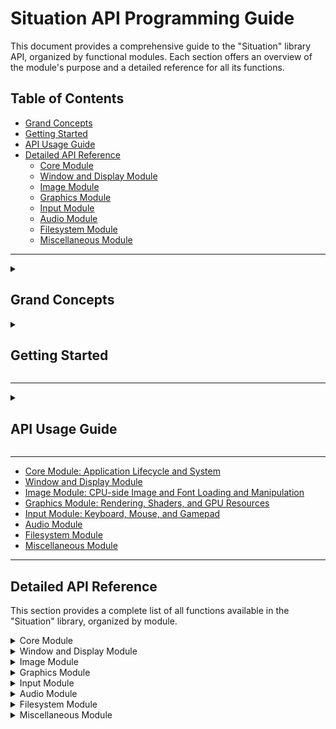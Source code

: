 # Situation API Programming Guide

This document provides a comprehensive guide to the "Situation" library API, organized by functional modules. Each section offers an overview of the module's purpose and a detailed reference for all its functions.

## Table of Contents

- [Grand Concepts](#grand-concepts)
- [Getting Started](#getting-started)
- [API Usage Guide](#api-usage-guide)
- [Detailed API Reference](#detailed-api-reference)
  - [Core Module](#core-module)
  - [Window and Display Module](#window-and-display-module)
  - [Image Module](#image-module)
  - [Graphics Module](#graphics-module)
  - [Input Module](#input-module)
  - [Audio Module](#audio-module)
  - [Filesystem Module](#filesystem-module)
  - [Miscellaneous Module](#miscellaneous-module)

---

<details>
<summary><h2>Grand Concepts</h2></summary>

The "Situation" library is built on a few core principles that inform its design and API. Understanding these concepts will help you use the library effectively and avoid common pitfalls.

### 1. Immediate Mode API Philosophy
The library favors a mostly "immediate mode" style API. This means that, for many operations, you call a function and it takes effect immediately within the current frame. For example, `SituationCmdDrawQuad()` directly records a draw command into the current frame's command buffer. This approach is designed to be simple, intuitive, and easy to debug. It contrasts with "retained mode" systems where you would create a scene graph of objects that is then rendered by the engine.

### 2. Explicit Resource Management
"Situation" puts you in full control of resource lifecycles. Any resource you create (a texture, a mesh, a sound) must be explicitly destroyed by you.
- **Creation:** `SituationCreate...()`, `SituationLoad...()`
- **Destruction:** `SituationDestroy...()`, `SituationUnload...()`

This design choice avoids the complexities and performance overhead of automatic garbage collection. The library will warn you at shutdown if you've leaked any GPU resources, helping you catch memory management bugs early.

### 3. C-Style, Data-Oriented API
The API is pure C, promoting portability and interoperability. It uses handles (structs passed by value) to represent opaque resources and pointers for functions that need to modify or destroy those resources. This approach is data-oriented, focusing on transforming data (e.g., vertex data into a mesh, image data into a texture) rather than on object-oriented hierarchies.

### 4. Single-File, Header-Only Philosophy
"Situation" is distributed as a single header file (`situation.h`), which makes it incredibly easy to integrate into your projects. To use it, you simply `#include "situation.h"` in your source files. In exactly one C or C++ file, you must first define `SITUATION_IMPLEMENTATION` before the include to create the implementation.

```c
// In one C/C++ file
#define SITUATION_IMPLEMENTATION
#include "situation.h"
```

### 5. Backend Abstraction
The library provides a unified API that works over different graphics backends (OpenGL and Vulkan). You choose the backend at compile time by defining either `SITUATION_USE_OPENGL` or `SITUATION_USE_VULKAN`. This allows you to write your application code once and have it run on a wide range of hardware and platforms, from high-end desktops to older, legacy systems.

</details>

<details>
<summary><h2>Getting Started</h2></summary>

Here is a minimal, complete example of a "Situation" application that opens a window, clears it to a blue color, and runs until the user closes it.

### Step 1: Include the Library
First, make sure `situation.h` is in your project's include path. In your main C file, define `SITUATION_IMPLEMENTATION` and include the header.

```c
#define SITUATION_IMPLEMENTATION
// Define a graphics backend before including the library
#define SITUATION_USE_OPENGL // or SITUATION_USE_VULKAN
#include "situation.h"

#include <stdio.h> // For printf
```

### Step 2: Initialize the Library
In your `main` function, you need to initialize the library. Create a `SituationInitInfo` struct to configure your application's startup properties, such as the window title and initial dimensions. Then, call `SituationInit()`.

```c
int main(int argc, char** argv) {
    SituationInitInfo init_info = {
        .app_name = "My First Situation App",
        .app_version = "1.0",
        .initial_width = 1280,
        .initial_height = 720,
        .window_flags = SITUATION_FLAG_WINDOW_RESIZABLE | SITUATION_FLAG_VSYNC_HINT,
        .target_fps = 60,
        .headless = false
    };

    if (SituationInit(argc, argv, &init_info) != SIT_SUCCESS) {
        printf("Failed to initialize Situation: %s\n", SituationGetLastErrorMsg());
        return -1;
    }
```

### Step 3: The Main Loop
The heart of your application is the main loop. This loop continues as long as the user has not tried to close the window (`!SituationWindowShouldClose()`). Inside the loop, you follow a strict three-phase structure: Input, Update, and Render.

```c
    while (!SituationWindowShouldClose()) {
        // --- 1. Input ---
        SituationPollInputEvents();

        // --- 2. Update ---
        SituationUpdateTimers();
        // Your application logic, physics, etc. would go here.
        // For this example, we'll just check for the ESC key to close.
        if (SituationIsKeyPressed(SIT_KEY_ESCAPE)) {
            break; // Exit the loop
        }

        // --- 3. Render ---
        if (SituationAcquireFrameCommandBuffer()) {
            SituationRenderPassInfo pass_info = {
                .color_load_action = SIT_LOAD_ACTION_CLEAR,
                .clear_color = { .r = 0, .g = 12, .b = 24, .a = 255 }, // A dark blue
                .color_store_action = SIT_STORE_ACTION_STORE,
            };

            // Begin the render pass for the main window
            SituationCmdBeginRenderPass(SituationGetMainCommandBuffer(), &pass_info);

            // You would record all your drawing commands here
            // e.g., SituationCmdDrawMesh(...)

            // End the render pass
            SituationCmdEndRenderPass(SituationGetMainCommandBuffer());

            // Submit the frame to be presented
            SituationEndFrame();
        }
    }
```

### Step 4: Shutdown
After the main loop finishes, it is critical to call `SituationShutdown()` to clean up all resources, close the window, and terminate all subsystems gracefully.

```c
    SituationShutdown();
    return 0;
}
```

### Full Example Code

```c
#define SITUATION_IMPLEMENTATION
#define SITUATION_USE_OPENGL // Or SITUATION_USE_VULKAN
#include "situation.h"

#include <stdio.h>

int main(int argc, char** argv) {
    // 1. Configure and Initialize
    SituationInitInfo init_info = {
        .app_name = "My First Situation App",
        .app_version = "1.0",
        .initial_width = 1280,
        .initial_height = 720,
        .window_flags = SITUATION_FLAG_WINDOW_RESIZABLE | SITUATION_FLAG_VSYNC_HINT,
        .target_fps = 60,
        .headless = false
    };

    if (SituationInit(argc, argv, &init_info) != SIT_SUCCESS) {
        printf("Failed to initialize Situation: %s\n", SituationGetLastErrorMsg());
        return -1;
    }

    // 2. Main Loop
    while (!SituationWindowShouldClose()) {
        // --- Input Phase ---
        SituationPollInputEvents();

        // --- Update Phase ---
        SituationUpdateTimers();
        if (SituationIsKeyPressed(SIT_KEY_ESCAPE)) {
            break;
        }

        // --- Render Phase ---
        if (SituationAcquireFrameCommandBuffer()) {
            SituationRenderPassInfo pass_info = {
                .color_load_action = SIT_LOAD_ACTION_CLEAR,
                .clear_color = { .r = 0, .g = 12, .b = 24, .a = 255 },
                .color_store_action = SIT_STORE_ACTION_STORE,
            };

            SituationCmdBeginRenderPass(SituationGetMainCommandBuffer(), &pass_info);
            // Drawing commands go here
            SituationCmdEndRenderPass(SituationGetMainCommandBuffer());

            SituationEndFrame();
        }
    }

    // 3. Shutdown
    SituationShutdown();
    return 0;
}
```

</details>

---

<details>
<summary><h2>API Usage Guide</h2></summary>

**1. Lifecycle**
The library follows a strict lifecycle:
- Call `SituationInit()` once at the start of your application.
- Enter a main loop that runs until `SituationWindowShouldClose()` returns true.
- Call `SituationShutdown()` once before your application exits.
All API functions (except where noted) must be called between `SituationInit()` and `SituationShutdown()`.

**2. Main Loop Structure**
A correct "Situation" main loop has three distinct phases per frame:
1.  **Input:** Call `SituationPollInputEvents()` to gather all OS events.
2.  **Update:** Call `SituationUpdateTimers()` to calculate delta time, then run your application logic.
3.  **Render:** Call `SituationAcquireFrameCommandBuffer()`, record all your drawing commands using `SituationCmd*` functions, and finish with `SituationEndFrame()`.

**3. Resource Management (CRITICAL)**
The library uses explicit, manual resource management. This is a core design principle.
- Any resource created with a `SituationCreate*` or `SituationLoad*` function (e.g., `SituationCreateMesh`, `SituationLoadTexture`) **MUST** be explicitly freed with its corresponding `SituationDestroy*` or `SituationUnload*` function.
- Any function that returns a `char*` (e.g., `SituationGetLastErrorMsg`, `SituationGetBasePath`) returns a new block of memory. The **caller is responsible for freeing this memory** using `free()`.
- Failure to follow these rules will result in GPU and CPU memory leaks. The library will print warnings for leaked GPU resources at shutdown.

**4. Handles vs. Pointers**
The API uses two patterns for interacting with objects:
- **Handles (by value):** Opaque structs like `SituationMesh` or `SituationShader` are typically passed by value to drawing or binding functions (e.g., `SituationCmdDrawMesh(my_mesh)`).
- **Pointers (for modification):** When a function needs to modify or destroy a resource, you must pass a pointer to its handle (e.g., `SituationDestroyMesh(&my_mesh)`). This allows the function to invalidate the handle by setting its internal ID to 0.

**5. Thread Safety**
The library is **strictly single-threaded**. All `SITAPI` functions must be called from the same thread that called `SituationInit()`. Asynchronous operations (like asset loading) must be handled by the user, ensuring that no `SITAPI` calls are made from worker threads.

</details>

---
*   [Core Module: Application Lifecycle and System](#core-module)
*   [Window and Display Module](#window-and-display-module)
*   [Image Module: CPU-side Image and Font Loading and Manipulation](#image-module)
*   [Graphics Module: Rendering, Shaders, and GPU Resources](#graphics-module)
*   [Input Module: Keyboard, Mouse, and Gamepad](#input-module)
*   [Audio Module](#audio-module)
*   [Filesystem Module](#filesystem-module)
*   [Miscellaneous Module](#miscellaneous-module)

---

## Detailed API Reference

This section provides a complete list of all functions available in the "Situation" library, organized by module.

<details>
<summary>Core Module</summary>

**Overview:** The Core module is the heart of the "Situation" library, providing the essential functions for application lifecycle management. It handles initialization (`SituationInit`) and shutdown (`SituationShutdown`), processes the main event loop, and manages frame timing and rate control. This module also serves as a gateway to crucial system information, offering functions to query hardware details like CPU and GPU specifications, manage command-line arguments, and set up critical application-wide callbacks for events like window resizing or exit requests. Mastering the Core module is the first step to building any application with the library.

### Core Structs

#### `SituationInitInfo`
This struct is passed to `SituationInit()` to configure the application at startup.

```c
typedef struct SituationInitInfo {
    const char* app_name;
    const char* app_version;
    int initial_width;
    int initial_height;
    uint32_t window_flags;
    int target_fps;
    int oscillator_count;
    const double* oscillator_periods;
    bool headless;
} SituationInitInfo;
```
-   `app_name`: The name of your application, used for window titles and save paths.
-   `app_version`: The version of your application.
-   `initial_width`, `initial_height`: The desired dimensions for the main window when it is first created.
-   `window_flags`: A bitmask of `SituationWindowStateFlags` to set the initial state of the window (e.g., `SITUATION_FLAG_WINDOW_RESIZABLE`).
-   `target_fps`: The desired target frame rate. The library will sleep to avoid exceeding this. Use `0` for uncapped FPS.
-   `oscillator_count`: The number of temporal oscillators to create for rhythmic timing.
-   `oscillator_periods`: An array of `double`s specifying the initial period (in seconds) for each oscillator.
-   `headless`: If `true`, the library will initialize without creating a window or graphics context. Useful for server-side applications or command-line tools.

#### `SituationDeviceInfo`
This struct, returned by `SituationGetDeviceInfo()`, provides a snapshot of the host system's hardware.

```c
typedef struct SituationDeviceInfo {
    char cpu_brand[49];
    int cpu_core_count;
    int cpu_thread_count;
    uint64_t system_ram_bytes;
    char gpu_brand[128];
    uint64_t gpu_vram_bytes;
    int display_count;
    char os_name[32];
    char os_version[32];
    uint64_t total_storage_bytes;
    uint64_t free_storage_bytes;
} SituationDeviceInfo;
```
-   `cpu_brand`: The full brand string of the CPU (e.g., "Intel(R) Core(TM) i7-9750H CPU @ 2.60GHz").
-   `cpu_core_count`: The number of physical CPU cores.
-   `cpu_thread_count`: The number of logical CPU threads.
-   `system_ram_bytes`: The total amount of physical system RAM in bytes.
-   `gpu_brand`: The brand string of the primary GPU.
-   `gpu_vram_bytes`: The total amount of dedicated video memory (VRAM) in bytes.
-   `display_count`: The number of connected displays (monitors).
-   `os_name`: The name of the operating system (e.g., "Windows").
-   `os_version`: The version of the operating system (e.g., "10.0.19042").
-   `total_storage_bytes`, `free_storage_bytes`: The total and free space on the logical drive where the executable is located.

### Functions

#### Application Lifecycle & State

*   `SituationError SituationInit(int argc, char** argv, const SituationInitInfo* init_info)`
    *   Initializes the library, creates the main window, and sets up the graphics context. This must be the first function called.
*   `void SituationPollInputEvents(void)`
    *   Polls for all pending input and window events from the operating system. Call this once at the beginning of every frame.
*   `void SituationUpdateTimers(void)`
    *   Updates all internal timers, including the main frame timer (`deltaTime`) and the Temporal Oscillator System. Call this once per frame, after polling events.
*   `void SituationShutdown(void)`
    *   Shuts down all library subsystems, releases all resources, and closes the application window. This should be the last function called.
*   `bool SituationIsInitialized(void)`
    *   Checks if the library has been successfully initialized.
*   `bool SituationWindowShouldClose(void)`
    *   Returns `true` if the user has attempted to close the window (e.g., by clicking the 'X' button or pressing Alt+F4).
*   `void SituationPauseApp(void)`
    *   Pauses the library's internal, time-dependent subsystems, primarily the audio device.
*   `void SituationResumeApp(void)`
    *   Resumes the library's subsystems from a paused state.
*   `bool SituationIsAppPaused(void)`
    *   Checks if the application is currently in an internally-paused state.

#### Frame Timing & FPS Management

*   `void SituationSetTargetFPS(int fps)`
    *   Sets a target frame rate for the application. The main loop will sleep to avoid exceeding this rate. Pass `0` to uncap the frame rate.
*   `float SituationGetFrameTime(void)`
    *   Gets the time in seconds that the previous frame took to complete (also known as `deltaTime`). Essential for frame-rate-independent logic.
*   `int SituationGetFPS(void)`
    *   Gets the current frames-per-second, calculated periodically by the library.

#### Callbacks and Event Handling

*   `char* SituationGetLastErrorMsg(void)`
    *   Retrieves a copy of the last error message generated by the library. The caller is responsible for freeing this memory with `SituationFreeString()`.
*   `void SituationSetExitCallback(void (*callback)(void* user_data), void* user_data)`
    *   Registers a callback function to be executed just before the library shuts down.
*   `void SituationSetResizeCallback(void (*callback)(int width, int height, void* user_data), void* user_data)`
    *   Registers a callback function to be executed whenever the window's framebuffer is resized.
*   `void SituationSetFocusCallback(SituationFocusCallback callback, void* user_data)`
    *   Registers a callback function to be executed when the window gains or loses input focus.
*   `void SituationSetFileDropCallback(SituationFileDropCallback callback, void* user_data)`
    *   Registers a callback function to be executed when files are dragged and dropped onto the window.

#### Command-Line Argument Queries

*   `bool SituationIsArgumentPresent(const char* arg_name)`
    *   Checks if a specific command-line argument flag (e.g., `"-server"`) was provided when the application was launched.
*   `const char* SituationGetArgumentValue(const char* arg_name)`
    *   Gets the value of a command-line argument (e.g., gets `"jungle"` from `"-level:jungle"` or `"-level jungle"`).

#### System & Hardware Information

*   `SituationDeviceInfo SituationGetDeviceInfo(void)`
    *   Gathers and returns a comprehensive snapshot of the host system's hardware, including CPU, GPU, RAM, and storage.
*   `char* SituationGetUserDirectory(void)`
    *   Gets the full path to the current user's home or profile directory (e.g., `C:\Users\YourUser`). The caller must free the returned string.
*   `char SituationGetCurrentDriveLetter(void)`
    *   (Windows only) Gets the drive letter of the logical volume where the running executable is located.
*   `bool SituationGetDriveInfo(char drive_letter, uint64_t* out_total_capacity_bytes, uint64_t* out_free_space_bytes, char* out_volume_name, int volume_name_len)`
    *   (Windows only) Retrieves information about a specific logical drive, including its capacity, free space, and volume name.
*   `void SituationOpenFile(const char* filePath)`
    *   Asks the operating system to open a file, folder, or URL with its default application.
</details>
<details>
<summary>Window and Display Module</summary>

**Overview:** This module provides an exhaustive suite of tools for managing the application's window and querying the properties of physical display devices. It handles everything from basic window creation and state changes (fullscreen, minimized, borderless) to more advanced features like DPI scaling, opacity, and clipboard access. Furthermore, it allows you to enumerate all connected monitors, query their resolutions, refresh rates, and physical dimensions, and even change their display modes. This powerful combination of window and display control enables sophisticated, multi-monitor applications and fine-tuned user experiences.

### Window and Display Structs and Flags

#### `SituationDisplayInfo`
Returned by `SituationGetDisplays()`, this struct contains detailed information about a connected monitor.

```c
typedef struct SituationDisplayInfo {
    int id;
    char name[128];
    int current_mode;
    int mode_count;
    SituationDisplayMode* modes;
    vec2 position;
    vec2 physical_size;
} SituationDisplayInfo;
```
-   `id`: The internal ID of the monitor.
-   `name`: The human-readable name of the monitor.
-   `current_mode`: The index of the display's current mode in the `modes` array.
-   `mode_count`: The number of available display modes.
-   `modes`: A pointer to an array of `SituationDisplayMode` structs, detailing all supported resolutions and refresh rates.
-   `position`: The physical position of the monitor's top-left corner on the virtual desktop.
-   `physical_size`: The physical size of the display in millimeters.

#### `SituationDisplayMode`
Represents a single supported display mode (resolution, refresh rate, etc.) for a monitor.

```c
typedef struct SituationDisplayMode {
    int width;
    int height;
    int refresh_rate;
    int red_bits;
    int green_bits;
    int blue_bits;
} SituationDisplayMode;
```
-   `width`, `height`: The resolution of the display mode in pixels.
-   `refresh_rate`: The refresh rate in Hertz (Hz).
-   `red_bits`, `green_bits`, `blue_bits`: The color depth (bit depth) for each color channel.

#### `SituationWindowStateFlags`
These flags are used with `SituationSetWindowState()` and `SituationClearWindowState()` to control the window's appearance and behavior.

| Flag                                | Description                                                                                                   |
| ----------------------------------- | ------------------------------------------------------------------------------------------------------------- |
| `SITUATION_FLAG_VSYNC_HINT`         | Suggests that the graphics backend should wait for vertical sync, reducing screen tearing.                      |
| `SITUATION_FLAG_FULLSCREEN_MODE`    | Enables exclusive fullscreen mode.                                                                            |
| `SITUATION_FLAG_WINDOW_RESIZABLE`   | Allows the user to resize the window.                                                                         |
| `SITUATION_FLAG_WINDOW_UNDECORATED` | Removes the window's border, title bar, and other decorations.                                                |
| `SITUATION_FLAG_WINDOW_HIDDEN`      | Hides the window from view.                                                                                   |
| `SITUATION_FLAG_WINDOW_MINIMIZED`   | Minimizes the window to the taskbar.                                                                          |
| `SITUATION_FLAG_WINDOW_MAXIMIZED`   | Maximizes the window to fill the work area.                                                                   |
| `SITUATION_FLAG_WINDOW_UNFOCUSED`   | Prevents the window from gaining focus when created.                                                          |
| `SITUATION_FLAG_WINDOW_TOPMOST`     | Keeps the window on top of all other windows.                                                                 |
| `SITUATION_FLAG_WINDOW_ALWAYS_RUN`  | Allows the application to continue running even when the window is minimized or out of focus.                 |
| `SITUATION_FLAG_WINDOW_TRANSPARENT` | Enables a transparent framebuffer, allowing for non-rectangular window shapes (requires OS compositor support). |
| `SITUATION_FLAG_HIGHDPI_HINT`       | Requests a high-DPI framebuffer on platforms that support it (e.g., macOS Retina displays).                 |
| `SITUATION_FLAG_MSAA_4X_HINT`       | Suggests that the graphics backend should use 4x multisample anti-aliasing.                                     |

### API Reference

#### Window State Management

*   `void SituationSetWindowState(uint32_t flags)`
    *   Sets one or more window state flags (e.g., `SITUATION_FLAG_WINDOW_TOPMOST`) for the current focus profile and applies the change.
*   `void SituationClearWindowState(uint32_t flags)`
    *   Clears one or more window state flags from the current focus profile and applies the change.
*   `void SituationToggleFullscreen(void)`
    *   Toggles the window between exclusive fullscreen and windowed mode.
*   `void SituationToggleBorderlessWindowed(void)`
    *   Toggles the window between a standard decorated style and a borderless, fullscreen-windowed style.
*   `void SituationMaximizeWindow(void)`
    *   Maximizes the application window to fill the available work area.
*   `void SituationMinimizeWindow(void)`
    *   Minimizes (iconifies) the application window.
*   `void SituationRestoreWindow(void)`
    *   Restores a minimized or maximized window to its normal, windowed state.
*   `void SituationSetWindowFocused(void)`
    *   Attempts to bring the application window to the foreground and give it input focus.

#### Window Property Management

*   `void SituationSetWindowTitle(const char *title)`
    *   Sets the text that appears in the window's title bar.
*   `void SituationSetWindowIcon(SituationImage image)`
    *   Sets a single image as the application's icon.
*   `void SituationSetWindowIcons(SituationImage *images, int count)`
    *   Sets multiple images of different sizes as the application's icon.
*   `void SituationSetWindowPosition(int x, int y)`
    *   Sets the position of the top-left corner of the window on the desktop.
*   `void SituationSetWindowSize(int width, int height)`
    *   Sets the dimensions of the window's client area (the drawable region).
*   `void SituationSetWindowMinSize(int width, int height)`
    *   Sets the minimum allowed size for the window's client area.
*   `void SituationSetWindowMaxSize(int width, int height)`
    *   Sets the maximum allowed size for the window's client area.
*   `void SituationSetWindowOpacity(float opacity)`
    *   Sets the opacity of the entire window, from `0.0` (transparent) to `1.0` (opaque).

#### Window State Queries

*   `bool SituationIsWindowState(uint32_t flag)`
    *   Checks if a specific window state (e.g., `SITUATION_FLAG_WINDOW_MAXIMIZED`) is currently active.
*   `bool SituationIsWindowFullscreen(void)`
    *   Checks if the window is currently in exclusive fullscreen mode.
*   `bool SituationIsWindowHidden(void)`
    *   Checks if the window is currently hidden (not visible).
*   `bool SituationIsWindowMinimized(void)`
    *   Checks if the window is currently minimized (iconified).
*   `bool SituationIsWindowMaximized(void)`
    *   Checks if the window is currently maximized.
*   `bool SituationHasWindowFocus(void)`
    *   Checks if the window currently has input focus.
*   `bool SituationIsWindowResized(void)`
    *   Checks if the window was resized during the last frame's event polling (a single-frame event flag).

#### Window & Screen Dimension Queries

*   `int SituationGetScreenWidth(void)`
    *   Gets the current width of the window in screen coordinates (logical size).
*   `int SituationGetScreenHeight(void)`
    *   Gets the current height of the window in screen coordinates (logical size).
*   `int SituationGetRenderWidth(void)`
    *   Gets the current width of the rendering framebuffer in pixels (HiDPI-aware).
*   `int SituationGetRenderHeight(void)`
    *   Gets the current height of the rendering framebuffer in pixels (HiDPI-aware).
*   `void SituationGetWindowSize(int* width, int* height)`
    *   Gets both the width and height of the window in screen coordinates in a single call.
*   `Vector2 SituationGetWindowPosition(void)`
    *   Gets the window's top-left position on the virtual desktop.
*   `Vector2 SituationGetWindowScaleDPI(void)`
    *   Gets the DPI scaling factor for the window (e.g., `(2.0, 2.0)` on a 200% scaled display).

#### Physical Display (Monitor) Management

*   `int SituationGetMonitorCount(void)`
    *   Gets the number of connected monitors.
*   `int SituationGetCurrentMonitor(void)`
    *   Gets the index of the monitor the window is currently on.
*   `SituationDisplayInfo* SituationGetDisplays(int* count)`
    *   Retrieves detailed information for all connected displays. The caller is responsible for freeing the returned array.
*   `void SituationRefreshDisplays(void)`
    *   Forces a refresh of the cached display information.
*   `SituationError SituationSetDisplayMode(int monitor_id, const SituationDisplayMode* mode, bool fullscreen)`
    *   Sets the display mode for a specific monitor.
*   `void SituationSetWindowMonitor(int monitor_id)`
    *   Sets the window to be fullscreen on a specific monitor.
*   `const char* SituationGetMonitorName(int monitor_id)`
    *   Gets the human-readable name of a monitor (e.g., "Generic PnP Monitor").
*   `int SituationGetMonitorWidth(int monitor_id)`
    *   Gets the width of the monitor's current video mode in pixels.
*   `int SituationGetMonitorHeight(int monitor_id)`
    *   Gets the height of the monitor's current video mode in pixels.
*   `int SituationGetMonitorPhysicalWidth(int monitor_id)`
    *   Gets the physical width of the monitor in millimeters.
*   `int SituationGetMonitorPhysicalHeight(int monitor_id)`
    *   Gets the physical height of the monitor in millimeters.
*   `int SituationGetMonitorRefreshRate(int monitor_id)`
    *   Gets the current refresh rate of a monitor in Hz.
*   `Vector2 SituationGetMonitorPosition(int monitor_id)`
    *   Gets the position of the specified monitor on the desktop.

#### Cursor, Clipboard and File Drops

*   `void SituationSetCursor(SituationCursor cursor)`
    *   Sets the appearance of the mouse cursor to a standard system shape (e.g., arrow, hand, I-beam).
*   `void SituationShowCursor(void)`
    *   Makes the mouse cursor visible and behave normally.
*   `void SituationHideCursor(void)`
    *   Makes the mouse cursor invisible while it is over the window.
*   `void SituationDisableCursor(void)`
    *   Hides and locks the cursor to the window, providing unbounded movement for 3D camera controls.
*   `const char* SituationGetClipboardText(void)`
    *   Retrieves text from the system clipboard. The memory is managed by the library.
*   `void SituationSetClipboardText(const char* text)`
    *   Sets the system clipboard to the specified text.
*   `bool SituationIsFileDropped(void)`
    *   Checks if a file was dropped into the window this frame.
*   `char** SituationLoadDroppedFiles(int* count)`
    *   Get the paths of dropped files. The caller is responsible for freeing this memory with `SituationUnloadDroppedFiles()`.
*   `void SituationUnloadDroppedFiles(char** paths, int count)`
    *   Frees the memory for the file path list returned by `SituationLoadDroppedFiles`.

#### Advanced Window Profile Management

*   `SituationError SituationSetWindowStateProfiles(uint32_t active_flags, uint32_t inactive_flags)`
    *   Sets profiles for window behavior when it is focused (active) versus unfocused (inactive).
*   `SituationError SituationApplyCurrentProfileWindowState(void)`
    *   Manually applies the appropriate window state profile based on the current focus.
*   `SituationError SituationToggleWindowStateFlags(SituationWindowStateFlags flags_to_toggle)`
    *   Toggles one or more flags in the current profile and applies the result.
*   `uint32_t SituationGetCurrentActualWindowStateFlags(void)`
    *   Gets a bitmask representing the window's actual, current state from the OS.
</details>
<details>
<summary>Image Module</summary>

**Overview:** The Image module is a comprehensive, CPU-side toolkit for all forms of image and font manipulation. It allows you to load images from various formats, generate new images programmatically (e.g., with solid colors or gradients), and perform a wide range of transformations like resizing, cropping, flipping, and color adjustment (HSV). Crucially, this module also provides a powerful text rendering engine, enabling you to load TTF/OTF fonts and draw styled text directly onto your images. The `SituationImage` and `SituationFont` objects produced by this module are the primary source for creating GPU-side textures and font atlases used by the Graphics module.

### Image Structs

#### `SituationImage`
A handle representing a CPU-side image. All pixel data is stored in uncompressed 32-bit RGBA format.

```c
typedef struct SituationImage {
    void *data;
    int width;
    int height;
} SituationImage;
```
-   `data`: A pointer to the raw pixel data.
-   `width`, `height`: The dimensions of the image in pixels.

#### `SituationFont`
A handle representing a CPU-side font, loaded from a TTF or OTF file. This is used for rendering text onto `SituationImage` objects.

```c
typedef struct SituationFont {
    void *fontData;
    void *stbFontInfo;
} SituationFont;
```
-   `fontData`: A pointer to the raw data of the font file.
-   `stbFontInfo`: A pointer to the internal `stbtt_fontinfo` struct used by the font rendering backend.

### API Reference

#### Image Loading and Unloading
*   `SituationImage SituationLoadImage(const char *fileName)`
    *   Loads an image from a file into CPU memory (RAM).
*   `SituationImage SituationLoadImageFromMemory(const char *fileType, const unsigned char *fileData, int dataSize)`
    *   Loads an image from a memory buffer.
*   `void SituationUnloadImage(SituationImage image)`
    *   Unloads an image's pixel data from memory.
*   `bool SituationIsImageValid(SituationImage image)`
    *   Checks if an image has been loaded successfully and has valid data.

#### Image Exporting
*   `bool SituationExportImage(SituationImage image, const char *fileName)`
    *   Exports image data to a file (PNG or BMP supported).

#### Image Generation & Copying
*   `SituationImage SituationImageCopy(SituationImage image)`
    *   Creates a new image by making a deep copy of another.
*   `void SituationImageDraw(SituationImage *dst, SituationImage src, Rectangle srcRect, Vector2 dstPos)`
    *   Draws a portion of a source image onto a destination image (opaque blit).
*   `void SituationImageDrawAlpha(SituationImage *dst, SituationImage src, Rectangle srcRect, Vector2 dstPos, ColorRGBA tint)`
    *   Draws a portion of a source image onto a destination with alpha blending and tinting.
*   `SituationImage SituationGenImageColor(int width, int height, ColorRGBA color)`
    *   Generates a new image filled with a single, solid color.
*   `SituationImage SituationGenImageGradient(int width, int height, ColorRGBA tl, ColorRGBA tr, ColorRGBA bl, ColorRGBA br)`
    *   Generates a new image with a 4-corner color gradient.

#### Image Manipulation
*   `void SituationImageCrop(SituationImage *image, Rectangle crop)`
    *   Crops an image in-place to a specific rectangle.
*   `void SituationImageResize(SituationImage *image, int newWidth, int newHeight)`
    *   Resizes an image in-place using sRGB-correct scaling.
*   `void SituationImageFlip(SituationImage *image, SituationImageFlipMode mode)`
    *   Flips an image in-place either vertically, horizontally, or both.
*   `void SituationImageAdjustHSV(SituationImage *image, float hue_shift, float sat_factor, float val_factor, float mix)`
    *   Adjusts the Hue, Saturation, and Value (Brightness) of an image.

#### Font Management
*   `SituationFont SituationLoadFont(const char *fileName)`
    *   Loads a font from a TTF/OTF file for CPU-side rendering.
*   `void SituationUnloadFont(SituationFont font)`
    *   Unloads a CPU-side font and frees its memory.
*   `Rectangle SituationMeasureText(SituationFont font, const char *text, float fontSize)`
    *   Calculates the bounding box of a text string without rendering it.
*   `void SituationImageDrawCodepoint(SituationImage *dst, SituationFont font, int codepoint, Vector2 position, float fontSize, float rotationDegrees, float skewFactor, ColorRGBA fillColor, ColorRGBA outlineColor, float outlineThickness)`
    *   Draws a single character with advanced styling (rotation, skew, outline).
*   `void SituationImageDrawText(SituationImage *dst, SituationFont font, const char *text, Vector2 position, float fontSize, float spacing, ColorRGBA tint )`
    *   Draws a simple, tinted text string onto an image.
*   `void SituationImageDrawTextEx(SituationImage *dst, SituationFont font, const char *text, Vector2 position, float fontSize, float spacing, float rotationDegrees, float skewFactor, ColorRGBA fillColor, ColorRGBA outlineColor, float outlineThickness)`
    *   Draws a text string with advanced styling and transformations.
</details>
<details>
<summary>Graphics Module</summary>

**Overview:** The Graphics module forms the core of the rendering pipeline, offering a powerful, backend-agnostic API for interacting with the GPU. It abstracts the complexities of OpenGL and Vulkan into a single, cohesive set of commands. This module is responsible for all GPU resource management, including the creation and destruction of meshes, shaders, textures, and data buffers. Its command-buffer-centric design (`SituationCmd...`) allows you to precisely record and sequence drawing operations, manage rendering passes, and dispatch compute shaders. It also features a "Virtual Display" system, a powerful tool for creating and compositing off-screen render targets, enabling sophisticated post-processing effects and UI layering.

### Graphics Structs and Enums

#### `SituationRenderPassInfo`
Configures a rendering pass. Used with `SituationCmdBeginRenderPass()`.

```c
typedef struct SituationRenderPassInfo {
    SituationLoadAction color_load_action;
    SituationStoreAction color_store_action;
    ColorRGBA clear_color;
    SituationLoadAction depth_load_action;
    SituationStoreAction depth_store_action;
    float clear_depth;
    int virtual_display_id;
} SituationRenderPassInfo;
```
-   `color_load_action`, `depth_load_action`: What to do with the color/depth buffer at the start of the pass (`SIT_LOAD_ACTION_LOAD`, `_CLEAR`, or `_DONT_CARE`).
-   `color_store_action`, `depth_store_action`: What to do with the buffer at the end of the pass (`SIT_STORE_ACTION_STORE` or `_DONT_CARE`).
-   `clear_color`, `clear_depth`: The values to use if the load action is `_CLEAR`.
-   `virtual_display_id`: The ID of a virtual display to render to. Use `-1` to target the main window.

#### `SituationMesh`, `SituationShader`, `SituationTexture`, `SituationBuffer`, `SituationModel`
These are opaque handles to GPU resources. Their internal structure is not exposed to the user.

#### `SituationBufferUsageFlags`
Specifies how a `SituationBuffer` will be used. This helps the driver place the buffer in the most optimal memory.

| Flag                          | Description                                                                 |
| ----------------------------- | --------------------------------------------------------------------------- |
| `SIT_BUFFER_USAGE_VERTEX`     | The buffer will be used as a vertex buffer.                                 |
| `SIT_BUFFER_USAGE_INDEX`      | The buffer will be used as an index buffer.                                 |
| `SIT_BUFFER_USAGE_UNIFORM`    | The buffer will be used as a Uniform Buffer Object (UBO).                   |
| `SIT_BUFFER_USAGE_STORAGE`    | The buffer will be used as a Shader Storage Buffer Object (SSBO).           |
| `SIT_BUFFER_USAGE_INDIRECT`   | The buffer will be used for indirect drawing commands.                      |
| `SIT_BUFFER_USAGE_TRANSFER_SRC`| The buffer can be used as a source for a copy operation.                  |
| `SIT_BUFFER_USAGE_TRANSFER_DST`| The buffer can be used as a destination for a copy operation.             |

#### `SituationComputeLayoutType`
Defines the descriptor set layout for a compute pipeline.

| Type                      | Description                                                                                               |
| ------------------------- | --------------------------------------------------------------------------------------------------------- |
| `SIT_COMPUTE_LAYOUT_EMPTY`| The compute shader does not use any resources.                                                            |
| `SIT_COMPUTE_LAYOUT_IMAGE`| The pipeline expects a single storage image to be bound at binding 0.                                       |
| `SIT_COMPUTE_LAYOUT_BUFFER`| The pipeline expects a single storage buffer to be bound at binding 0.                                    |
| `SIT_COMPUTE_LAYOUT_BUFFER_X2`| The pipeline expects two storage buffers to be bound at bindings 0 and 1.                                 |

### API Reference

#### Frame Lifecycle & Command Buffer
*   `bool SituationAcquireFrameCommandBuffer(void)`
    *   Prepares the backend for a new frame of rendering, acquiring the next available render target. Must be called before any drawing commands.
*   `SituationCommandBuffer SituationGetMainCommandBuffer(void)`
    *   Gets the primary command buffer for the current frame (Vulkan only; returns `NULL` on OpenGL).
*   `SituationError SituationEndFrame(void)`
    *   Submits all recorded commands for the frame and presents the result to the screen.

#### Abstracted Rendering Commands
*   `SituationError SituationCmdBeginRenderPass(SituationCommandBuffer cmd, const SituationRenderPassInfo* info)`
    *   Begins a render pass on a target with detailed configuration for attachments (color/depth), load/store operations, and clear values.
*   `void SituationCmdEndRenderPass(SituationCommandBuffer cmd)`
    *   Ends the current render pass.
*   `void SituationCmdSetViewport(SituationCommandBuffer cmd, float x, float y, float width, float height)`
    *   Sets the dynamic viewport and scissor for the current render pass.
*   `void SituationCmdSetScissor(SituationCommandBuffer cmd, int x, int y, int width, int height)`
    *   Sets the dynamic scissor rectangle to clip rendering.
*   `SituationError SituationCmdBindPipeline(SituationCommandBuffer cmd, SituationShader shader)`
    *   Binds a graphics pipeline (shader program) for subsequent draws.
*   `SituationError SituationCmdDrawMesh(SituationCommandBuffer cmd, SituationMesh mesh)`
    *   Records a command to draw a complete, pre-configured mesh.
*   `void SituationCmdDrawQuad(SituationCommandBuffer cmd, mat4 model, vec4 color)`
    *   Records a command to draw a simple, colored, and transformed 2D quad.
*   `void SituationCmdSetPushConstant(SituationCommandBuffer cmd, uint32_t contract_id, const void* data, size_t size)`
    *   Sets a small block of per-draw uniform data (push constant).
*   `SituationError SituationCmdBindDescriptorSet(SituationCommandBuffer cmd, uint32_t set_index, SituationBuffer buffer)`
    *   Binds a buffer's pre-packaged descriptor set (UBO/SSBO) to a set index.
*   `SituationError SituationCmdBindTextureSet(SituationCommandBuffer cmd, uint32_t set_index, SituationTexture texture)`
    *   Binds a texture's pre-packaged descriptor set to a set index.
*   `SituationError SituationCmdBindComputeTexture(SituationCommandBuffer cmd, uint32_t binding, SituationTexture texture)`
    *   Binds a texture as a storage image for compute shaders.
*   `void SituationCmdSetVertexAttribute(SituationCommandBuffer cmd, uint32_t location, int size, SituationDataType type, bool normalized, size_t offset)`
    *   Defines the format of a vertex attribute for the active vertex buffer.
*   `void SituationCmdDraw(SituationCommandBuffer cmd, uint32_t vertex_count, uint32_t instance_count, uint32_t first_vertex, uint32_t first_instance)`
    *   Records a non-indexed draw call.
*   `void SituationCmdDrawIndexed(SituationCommandBuffer cmd, uint32_t index_count, uint32_t instance_count, uint32_t first_index, int32_t vertex_offset, uint32_t first_instance)`
    *   Records an indexed draw call.

#### Graphics Resource Management
*   `SituationMesh SituationCreateMesh(const void* vertex_data, int vertex_count, size_t vertex_stride, const uint32_t* index_data, int index_count)`
    *   Creates a self-contained GPU mesh from vertex and index data.
*   `void SituationDestroyMesh(SituationMesh* mesh)`
    *   Unloads a mesh from GPU memory.

#### Shader Management
*   `SituationShader SituationLoadShader(const char* vs_path, const char* fs_path)`
    *   Loads, compiles, and links a graphics shader pipeline from vertex and fragment shader files.
*   `SituationShader SituationLoadShaderFromMemory(const char* vs_code, const char* fs_code)`
    *   Creates a graphics shader pipeline from in-memory GLSL source code.
*   `void SituationUnloadShader(SituationShader* shader)`
    *   Unloads a graphics shader pipeline and frees its GPU resources.

#### Shader Interaction & Synchronization
*   `SituationError SituationSetShaderUniform(SituationShader shader, const char* uniform_name, const void* data, SituationUniformType type)`
    *   (OpenGL only) Sets a standalone uniform value by name, using an internal cache for performance.
*   `void SituationCmdPipelineBarrier(SituationCommandBuffer cmd, uint32_t src_flags, uint32_t dst_flags)`
    *   Inserts a fine-grained pipeline memory barrier for synchronization between pipeline stages.

#### Texture Management
*   `SituationTexture SituationCreateTexture(SituationImage image, bool generate_mipmaps)`
    *   Creates a GPU texture from a CPU-side `SituationImage`.
*   `void SituationDestroyTexture(SituationTexture* texture)`
    *   Unloads a texture from GPU memory.

#### Compute Shader Pipeline
*   `SituationComputePipeline SituationCreateComputePipeline(const char* compute_shader_path, SituationComputeLayoutType layout_type)`
    *   Creates a compute pipeline from a GLSL shader file.
*   `SituationComputePipeline SituationCreateComputePipelineFromMemory(const char* compute_shader_source, SituationComputeLayoutType layout_type)`
    *   Creates a compute pipeline from in-memory GLSL source code.
*   `void SituationDestroyComputePipeline(SituationComputePipeline* pipeline)`
    *   Destroys a compute pipeline and frees its GPU resources.
*   `void SituationCmdBindComputePipeline(SituationCommandBuffer cmd, SituationComputePipeline pipeline)`
    *   Binds a compute pipeline for a subsequent dispatch.
*   `void SituationCmdDispatch(SituationCommandBuffer cmd, uint32_t group_count_x, uint32_t group_count_y, uint32_t group_count_z)`
    *   Records a command to execute a compute shader.

#### GPU Buffer Management
*   `SituationBuffer SituationCreateBuffer(size_t size, const void* initial_data, SituationBufferUsageFlags usage_flags)`
    *   Creates a general-purpose GPU data buffer (e.g., for vertices, indices, UBOs, or SSBOs).
*   `void SituationDestroyBuffer(SituationBuffer* buffer)`
    *   Destroys a GPU buffer and frees its memory.
*   `SituationError SituationUpdateBuffer(SituationBuffer buffer, size_t offset, size_t size, const void* data)`
    *   Updates a region of data within an existing GPU buffer.
*   `SituationError SituationGetBufferData(SituationBuffer buffer, size_t offset, size_t size, void* out_data)`
    *   Reads data back from a GPU buffer to host (CPU) memory.

#### Virtual Displays (Render Targets)
*   `int SituationCreateVirtualDisplay(vec2 resolution, double frame_time_mult, int z_order, SituationScalingMode scaling_mode, SituationBlendMode blend_mode)`
    *   Creates an off-screen render target (framebuffer object).
*   `SituationError SituationDestroyVirtualDisplay(int display_id)`
    *   Destroys a virtual display and its associated resources.
*   `void SituationRenderVirtualDisplays(SituationCommandBuffer cmd)`
    *   Composites all visible virtual displays onto the current render target.
*   `SituationError SituationConfigureVirtualDisplay(int display_id, vec2 offset, float opacity, int z_order, bool visible, double frame_time_mult, SituationBlendMode blend_mode)`
    *   Configures a virtual display's properties for compositing (position, opacity, etc.).
*   `SituationVirtualDisplay* SituationGetVirtualDisplay(int display_id)`
    *   Retrieves a pointer to the internal state structure of a virtual display.
*   `SituationError SituationSetVirtualDisplayScalingMode(int display_id, SituationScalingMode scaling_mode)`
    *   Sets the scaling and filtering mode for a virtual display.
*   `void SituationSetVirtualDisplayDirty(int display_id, bool is_dirty)`
    *   Manually marks a virtual display as needing to be re-rendered.
*   `bool SituationIsVirtualDisplayDirty(int display_id)`
    *   Checks if a virtual display is marked as dirty.
*   `double SituationGetLastVDCompositeTimeMS(void)`
    *   Gets the time taken (in milliseconds) for the last virtual display composite pass.
*   `void SituationGetVirtualDisplaySize(int display_id, int* width, int* height)`
    *   Gets the internal resolution of a virtual display.

#### 3D Model Utilities
*   `SituationModel SituationLoadModel(const char* file_path)`
    *   Loads a complete 3D model and its materials/textures from a GLTF file.
*   `void SituationUnloadModel(SituationModel* model)`
    *   Frees all GPU and CPU resources associated with a loaded model.
*   `void SituationDrawModel(SituationCommandBuffer cmd, SituationModel model, mat4 transform)`
    *   Draws all sub-meshes of a model with a single root transformation, binding materials automatically.
*   `bool SituationSaveModelAsGltf(SituationModel model, const char* file_path)`
    *   Exports a model to a human-readable .gltf and a .bin file.

#### Image & Screenshot Utilities
*   `SituationImage SituationLoadImageFromScreen(void)`
    *   Captures the current contents of the main window's backbuffer into a CPU-side image.
*   `bool SituationTakeScreenshot(const char *fileName)`
    *   Takes a screenshot and saves it to a PNG or BMP file.

#### Backend-Specific Accessors
*   `SituationRendererType SituationGetRendererType(void)`
    *   Gets the graphics backend renderer type that the library was compiled with (`SIT_RENDERER_OPENGL` or `SIT_RENDERER_VULKAN`).
*   `GLFWwindow* SituationGetGLFWwindow(void)`
    *   Gets the raw, underlying GLFW window handle for advanced, direct use of the GLFW API.
*   `VkInstance SituationGetVulkanInstance(void)`
    *   (Vulkan only) Gets the raw Vulkan instance handle.
*   `VkDevice SituationGetVulkanDevice(void)`
    *   (Vulkan only) Gets the raw Vulkan logical device handle.
*   `VkPhysicalDevice SituationGetVulkanPhysicalDevice(void)`
    *   (Vulkan only) Gets the raw Vulkan physical device handle.
*   `VkRenderPass SituationGetMainWindowRenderPass(void)`
    *   (Vulkan only) Gets the render pass for the main window.
</details>
<details>
<summary>Input Module</summary>

**Overview:** The Input module provides a flexible and comprehensive interface for handling user input from various devices. It supports keyboard, mouse, and gamepads, offering two distinct interaction models: state polling and event-driven callbacks. You can use polling functions (e.g., `SituationIsKeyDown()`) to check the current state of a button or axis within your main update loop, which is ideal for continuous actions like player movement. Alternatively, you can register callback functions (e.g., `SituationSetKeyCallback()`) to be notified of input events the moment they occur, which is perfect for handling discrete events like UI clicks or weapon firing. This dual approach allows you to choose the best input handling strategy for each part of your application.

### Input Callbacks

The input module allows you to register callback functions to be notified of input events as they happen, as an alternative to polling for state each frame.

#### `SituationKeyCallback`
`typedef void (*SituationKeyCallback)(int key, int scancode, int action, int mods, void* user_data);`
-   `key`: The keyboard key that was pressed or released (e.g., `SIT_KEY_A`).
-   `scancode`: The system-specific scancode of the key.
-   `action`: The key action (`SIT_PRESS`, `SIT_RELEASE`, or `SIT_REPEAT`).
-   `mods`: A bitmask of modifier keys that were held down (`SIT_MOD_SHIFT`, `SIT_MOD_CONTROL`, etc.).
-   `user_data`: The custom user data pointer you provided when setting the callback.

#### `SituationMouseButtonCallback`
`typedef void (*SituationMouseButtonCallback)(int button, int action, int mods, void* user_data);`
-   `button`: The mouse button that was pressed or released (e.g., `SIT_MOUSE_BUTTON_LEFT`).
-   `action`: The button action (`SIT_PRESS` or `SIT_RELEASE`).
-   `mods`: A bitmask of modifier keys.
-   `user_data`: Custom user data.

#### `SituationCursorPosCallback`
`typedef void (*SituationCursorPosCallback)(double xpos, double ypos, void* user_data);`
-   `xpos`, `ypos`: The new cursor position in screen coordinates.
-   `user_data`: Custom user data.

#### `SituationScrollCallback`
`typedef void (*SituationScrollCallback)(double xoffset, double yoffset, void* user_data);`
-   `xoffset`, `yoffset`: The scroll offset.
-   `user_data`: Custom user data.

### API Reference

#### Keyboard Input
*   `bool SituationIsKeyDown(int key)`
    *   Checks if a key is currently held down (a continuous state).
*   `bool SituationIsKeyUp(int key)`
    *   Checks if a key is currently up (a continuous state).
*   `bool SituationIsKeyPressed(int key)`
    *   Checks if a key was pressed down this frame (a single-trigger event).
*   `bool SituationIsKeyReleased(int key)`
    *   Checks if a key was released this frame (a single-trigger event).
*   `int SituationGetKeyPressed(void)`
    *   Gets the next key from the press queue, consuming it. Returns 0 if empty.
*   `int SituationPeekKeyPressed(void)`
    *   Peeks at the next key in the press queue without consuming it.
*   `unsigned int SituationGetCharPressed(void)`
    *   Gets the next Unicode character from the text input queue.
*   `bool SituationIsLockKeyPressed(int lock_key_mod)`
    *   Checks if a lock key (Caps Lock or Num Lock) is currently active.
*   `bool SituationIsScrollLockOn(void)`
    *   Checks if Scroll Lock is currently toggled on.
*   `bool SituationIsModifierPressed(int modifier)`
    *   Checks if a modifier key (Shift, Ctrl, Alt) is pressed.
*   `void SituationSetKeyCallback(SituationKeyCallback callback, void* user_data)`
    *   Sets a callback function for all keyboard key events.

#### Mouse Input
*   `vec2 SituationGetMousePosition(void)`
    *   Gets the mouse position within the window.
*   `vec2 SituationGetMouseDelta(void)`
    *   Gets the mouse movement since the last frame.
*   `float SituationGetMouseWheelMove(void)`
    *   Gets vertical mouse wheel movement.
*   `vec2 SituationGetMouseWheelMoveV(void)`
    *   Gets both vertical and horizontal mouse wheel movement.
*   `bool SituationIsMouseButtonDown(int button)`
    *   Checks if a mouse button is currently held down (a state).
*   `bool SituationIsMouseButtonPressed(int button)`
    *   Checks if a mouse button was pressed down this frame (an event).
*   `bool SituationIsMouseButtonReleased(int button)`
    *   Checks if a mouse button was released this frame (an event).
*   `void SituationSetMousePosition(vec2 pos)`
    *   Sets the mouse position within the window.
*   `void SituationSetMouseOffset(vec2 offset)`
    *   Sets a virtual offset for the mouse coordinate system.
*   `void SituationSetMouseScale(vec2 scale)`
    *   Sets a virtual scale for the mouse coordinate system.
*   `void SituationSetMouseButtonCallback(SituationMouseButtonCallback callback, void* user_data)`
    *   Sets a callback for mouse button events.
*   `void SituationSetCursorPosCallback(SituationCursorPosCallback callback, void* user_data)`
    *   Sets a callback for mouse movement events.
*   `void SituationSetScrollCallback(SituationScrollCallback callback, void* user_data)`
    *   Sets a callback for mouse scroll events.

#### Gamepad Input
*   `bool SituationIsJoystickPresent(int jid)`
    *   Checks if a joystick or gamepad is connected at a specific slot.
*   `bool SituationIsGamepad(int jid)`
    *   Checks if a connected joystick has a standard gamepad mapping.
*   `const char* SituationGetJoystickName(int jid)`
    *   Gets the human-readable name of a joystick or gamepad.
*   `void SituationSetJoystickCallback(SituationJoystickCallback callback, void* user_data)`
    *   Sets a callback for joystick connection and disconnection events.
*   `int SituationSetGamepadMappings(const char *mappings)`
    *   Loads a new set of gamepad mappings from an SDL2-compatible string.
*   `int SituationGetGamepadButtonPressed(void)`
    *   Gets the next gamepad button from the global press queue.
*   `bool SituationIsGamepadButtonDown(int jid, int button)`
    *   Checks if a gamepad button is currently held down (a state).
*   `bool SituationIsGamepadButtonPressed(int jid, int button)`
    *   Checks if a gamepad button was pressed down this frame (an event).
*   `bool SituationIsGamepadButtonReleased(int jid, int button)`
    *   Checks if a gamepad button was released this frame (an event).
*   `int SituationGetGamepadAxisCount(int jid)`
    *   Gets the number of axes for a gamepad.
*   `float SituationGetGamepadAxisValue(int jid, int axis)`
    *   Gets the value of a gamepad axis, with deadzone applied.
*   `void SituationSetGamepadVibration(int jid, float left_motor, float right_motor)`
    *   (Windows only) Sets gamepad vibration/rumble intensity.
</details>
<details>
<summary>Audio Module</summary>

**Overview:** The Audio module offers a full-featured audio engine capable of handling everything from simple sound playback to complex, real-time digital signal processing (DSP). It begins with robust device management, allowing you to enumerate and select audio output devices. The module supports loading and streaming common audio formats (WAV, MP3, OGG, FLAC) and provides fine-grained control over individual sounds, including volume, panning, and pitch shifting. Beyond basic playback, it includes a built-in effects chain with filters (low-pass, high-pass), echo, and reverb. For advanced users, the module allows you to attach custom callback-based processors to any sound, enabling the implementation of unique, real-time audio effects and analysis.

### Audio Structs and Enums

#### `SituationAudioDeviceInfo`
Contains information about a single audio playback device available on the system.

```c
typedef struct SituationAudioDeviceInfo {
    int internal_id;
    char name[SITUATION_MAX_DEVICE_NAME_LEN];
    bool is_default;
    int min_channels, max_channels;
    int min_sample_rate, max_sample_rate;
} SituationAudioDeviceInfo;
```
-   `internal_id`: The ID used to select this device with `SituationSetAudioDevice()`.
-   `name`: The human-readable name of the device.
-   `is_default`: `true` if this is the operating system's default audio device.
-   `min_channels`, `max_channels`: The supported range of audio channels.
-   `min_sample_rate`, `max_sample_rate`: The supported range of sample rates.

#### `SituationAudioFormat`
Describes the format of audio data.

```c
typedef struct SituationAudioFormat {
    int channels;
    int sample_rate;
    int bit_depth;
} SituationAudioFormat;
```
-   `channels`: The number of audio channels (e.g., 1 for mono, 2 for stereo).
-   `sample_rate`: The number of samples per second (e.g., 44100).
-   `bit_depth`: The number of bits per sample (e.g., 16).

#### `SituationSound`
An opaque handle to a loaded sound, either fully in memory or streamed.

#### `SituationFilterType`
Specifies the type of filter to apply to a sound.

| Type                      | Description                               |
| ------------------------- | ----------------------------------------- |
| `SIT_FILTER_NONE`         | No filter is applied.                     |
| `SIT_FILTER_LOW_PASS`     | Allows low frequencies to pass through.   |
| `SIT_FILTER_HIGH_PASS`    | Allows high frequencies to pass through.  |

### API Reference

#### Audio Device Management
*   `SituationAudioDeviceInfo* SituationGetAudioDevices(int* count)`
    *   Enumerates all available audio playback devices on the system.
*   `SituationError SituationSetAudioDevice(int internal_id, const SituationAudioFormat* format)`
    *   Switches the active audio output to a specific device.
*   `int SituationGetAudioPlaybackSampleRate(void)`
    *   Gets the sample rate of the currently active audio playback device.
*   `SituationError SituationSetAudioPlaybackSampleRate(int sample_rate)`
    *   Re-initializes the active audio device with a new sample rate.
*   `float SituationGetAudioMasterVolume(void)`
    *   Gets the current master volume of the audio device.
*   `SituationError SituationSetAudioMasterVolume(float volume)`
    *   Sets the master volume for the entire audio device.
*   `bool SituationIsAudioDevicePlaying(void)`
    *   Checks if the audio device is currently active and playing sound.
*   `SituationError SituationPauseAudioDevice(void)`
    *   Pauses all audio output by stopping the audio device.
*   `SituationError SituationResumeAudioDevice(void)`
    *   Resumes audio output by restarting a paused audio device.

#### Sound Loading and Management
*   `SituationError SituationLoadSoundFromFile(const char* file_path, bool looping, SituationSound* out_sound)`
    *   Loads and decodes an audio file (WAV, MP3, OGG, FLAC) into memory for playback.
*   `SituationError SituationLoadSoundFromStream(SituationStreamReadCallback on_read, SituationStreamSeekCallback on_seek, void* user_data, const SituationAudioFormat* format, bool looping, SituationSound* out_sound)`
    *   Initializes a sound for playback from a custom, user-defined data stream.
*   `void SituationUnloadSound(SituationSound* sound)`
    *   Unloads a sound and frees all of its associated memory and resources.
*   `SituationError SituationPlayLoadedSound(SituationSound* sound)`
    *   Begins playback of a loaded sound, restarting it if already playing.
*   `SituationError SituationStopLoadedSound(SituationSound* sound)`
    *   Stops a specific sound from playing and removes it from the mixing queue.
*   `SituationError SituationStopAllLoadedSounds(void)`
    *   Stops all currently playing sounds and clears the mixing queue.

#### Sound Data Manipulation
*   `SituationError SituationSoundCopy(const SituationSound* source, SituationSound* out_destination)`
    *   Creates a new sound by making a deep copy of a source sound's decoded PCM data.
*   `SituationError SituationSoundCrop(SituationSound* sound, uint64_t initFrame, uint64_t finalFrame)`
    *   Modifies a sound in-place to contain only a specific range of its audio data.
*   `bool SituationSoundExportAsWav(const SituationSound* sound, const char* fileName)`
    *   Exports the raw PCM data of a sound to a new WAV file.

#### Sound Parameters and Effects
*   `SituationError SituationSetSoundVolume(SituationSound* sound, float volume)`
    *   Sets the volume for a specific, individual sound.
*   `float SituationGetSoundVolume(SituationSound* sound)`
    *   Gets the current volume of a specific sound.
*   `SituationError SituationSetSoundPan(SituationSound* sound, float pan)`
    *   Sets the stereo panning for a sound (`-1.0` left, `1.0` right).
*   `float SituationGetSoundPan(SituationSound* sound)`
    *   Gets the current stereo panning of a sound.
*   `SituationError SituationSetSoundPitch(SituationSound* sound, float pitch)`
    *   Sets the playback pitch for a sound by resampling (`1.0` is normal pitch).
*   `float SituationGetSoundPitch(SituationSound* sound)`
    *   Gets the current pitch multiplier of a sound.
*   `SituationError SituationSetSoundFilter(SituationSound* sound, SituationFilterType type, float cutoff_hz, float q_factor)`
    *   Applies a low-pass or high-pass filter to a sound's effects chain.
*   `SituationError SituationSetSoundEcho(SituationSound* sound, bool enabled, float delay_sec, float feedback, float wet_mix)`
    *   Applies a simple echo (delay) effect to a sound.
*   `SituationError SituationSetSoundReverb(SituationSound* sound, bool enabled, float room_size, float damping, float wet_mix, float dry_mix)`
    *   Applies a reverb effect to a sound.

#### Custom Audio Processing
*   `SituationError SituationAttachAudioProcessor(SituationSound* sound, SituationAudioProcessorCallback processor, void* userData)`
    *   Attaches a custom DSP processor to a sound's effect chain for real-time processing.
*   `SituationError SituationDetachAudioProcessor(SituationSound* sound, SituationAudioProcessorCallback processor, void* userData)`
    *   Detaches a custom DSP processor from a sound.
</details>
<details>
<summary>Filesystem Module</summary>

**Overview:** The Filesystem module provides a robust, cross-platform, and UTF-8 aware API for interacting with the host's file system. It abstracts away OS-specific differences, offering a unified set of functions for common file and directory operations. This includes essentials like checking for file/directory existence, reading and writing entire files to/from memory, and directory traversal. The module also includes convenient path manipulation utilities for joining paths, extracting filenames, and locating special directories like the application's base path or a safe location for user data. These features simplify the process of asset loading, data saving, and other file-related tasks.

#### Path Management & Special Directories
*   `char* SituationGetAppSavePath(const char* app_name)`
    *   Gets a safe, persistent path for saving application data (e.g., `%APPDATA%/AppName`).
*   `char* SituationGetBasePath(void)`
    *   Gets the path to the directory containing the executable.
*   `char* SituationJoinPath(const char* base_path, const char* file_or_dir_name)`
    *   Joins two path components with the correct OS separator.
*   `const char* SituationGetFileName(const char* full_path)`
    *   Extracts the file name (including extension) from a full path.
*   `const char* SituationGetFileExtension(const char* file_path)`
    *   Extracts the file extension from a path.

#### File & Directory Queries
*   `bool SituationFileExists(const char* file_path)`
    *   Checks if a file exists at the given path.
*   `bool SituationDirectoryExists(const char* dir_path)`
    *   Checks if a directory exists at the given path.
*   `long SituationGetFileModTime(const char* file_path)`
    *   Gets the last modification time of a file as a Unix timestamp.

#### File Operations
*   `unsigned char* SituationLoadFileData(const char* file_path, unsigned int* out_bytes_read)`
    *   Loads an entire file into a memory buffer.
*   `bool SituationSaveFileData(const char* file_path, const void* data, unsigned int bytes_to_write)`
    *   Saves a block of memory to a file.
*   `char* SituationLoadFileText(const char* file_path)`
    *   Loads a text file into a null-terminated string.
*   `bool SituationSaveFileText(const char* file_path, const char* text)`
    *   Saves a null-terminated string to a text file.
*   `bool SituationCopyFile(const char* source_path, const char* dest_path)`
    *   Copies a file, overwriting the destination if it exists.
*   `bool SituationDeleteFile(const char* file_path)`
    *   Deletes a file from the file system.
*   `bool SituationMoveFile(const char* old_path, const char* new_path)`
    *   Renames or moves a file or directory, even across drives on Windows.
*   `bool SituationRenameFile(const char* old_path, const char* new_path)`
    *   An alias for `SituationMoveFile`.

#### Directory Operations
*   `bool SituationCreateDirectory(const char* dir_path, bool create_parents)`
    *   Creates a directory, optionally creating all parent directories in the path.
*   `bool SituationDeleteDirectory(const char* dir_path, bool recursive)`
    *   Deletes a directory. If `recursive` is true, it deletes all contents first.
*   `char** SituationListDirectoryFiles(const char* dir_path, int* out_count)`
    *   Lists files and subdirectories in a path.
*   `void SituationFreeDirectoryFileList(char** file_list, int count)`
    *   Frees the memory for the list returned by `SituationListDirectoryFiles`.
</details>
<details>
<summary>Miscellaneous Module</summary>

**Overview:** The Miscellaneous module is a collection of powerful utility systems that don't fit into the other main categories but provide significant value. Its flagship feature is the Temporal Oscillator System, a unique and powerful tool for creating rhythmic, periodic events and synchronizing application logic to a musical beat. This module also provides a suite of robust color space conversion functions, allowing for easy translation between RGBA, HSV, and the broadcast-safe YPQA color spaces. Finally, it includes essential memory management helpers for freeing strings and other data structures allocated by the library, ensuring proper resource cleanup.

### Miscellaneous Concepts & Structs

#### The Temporal Oscillator System
This is a high-level timing utility designed to create rhythmic, periodic events in your application. You create a number of oscillators during `SituationInit()`, each with a specific period (e.g., 0.5 seconds). The library then updates these timers every frame.

You can query an oscillator's state (`0` or `1`), which flips every time its period elapses. This is useful for creating blinking effects, triggering animations on a beat, or synchronizing game logic to a fixed time step.

-   `SituationTimerGetOscillatorState()`: Gets the current binary state.
-   `SituationTimerHasOscillatorUpdated()`: A single-frame trigger that returns `true` only on the frame the state flips.
-   `SituationTimerPingOscillator()`: A "metronome" function that returns `true` once per period.

#### Color-Space Structs

`ColorRGBA`: The standard 8-bit per channel color representation.
```c
typedef struct ColorRGBA { unsigned char r, g, b, a; } ColorRGBA;
```

`ColorHSV`: Represents a color in Hue-Saturation-Value format.
```c
typedef struct ColorHSV { float h, s, v; } ColorHSV;
```
-   `h`: Hue, in degrees (0-360).
-   `s`: Saturation (0.0 for grayscale, 1.0 for full color).
-   `v`: Value/Brightness (0.0 for black, 1.0 for full brightness).

`ColorYPQA`: A broadcast-safe color format separating luma from chroma.
```c
typedef struct ColorYPQA { unsigned char y, p, q, a; } ColorYPQA;
```
-   `y`: Luminance (brightness).
-   `p`, `q`: Phase and Quadrature (chroma components).
-   `a`: Alpha.

### API Reference

#### Temporal Oscillator System
*   `bool SituationTimerGetOscillatorState(int oscillator_id)`
    *   Gets the current binary state (`0` or `1`) of a temporal oscillator.
*   `bool SituationTimerGetPreviousOscillatorState(int oscillator_id)`
    *   Gets the binary state of an oscillator from the previous frame.
*   `bool SituationTimerHasOscillatorUpdated(int oscillator_id)`
    *   Checks if an oscillator's state has changed this frame (a single-trigger event).
*   `bool SituationTimerPingOscillator(int oscillator_id)`
    *   Checks if an oscillator's period has elapsed since the last successful "ping" of this function.
*   `uint64_t SituationTimerGetOscillatorTriggerCount(int oscillator_id)`
    *   Gets the total number of times an oscillator has flipped its state.
*   `double SituationTimerGetOscillatorPeriod(int oscillator_id)`
    *   Gets the current period of an oscillator in seconds.
*   `SituationError SituationSetTimerOscillatorPeriod(int oscillator_id, double period_seconds)`
    *   Sets a new period for an oscillator at runtime.
*   `double SituationTimerGetPingProgress(int oscillator_id)`
    *   Gets the progress [0.0 to 1.0+] of the interval since the last successful ping.
*   `double SituationTimerGetTime(void)`
    *   Gets the total time elapsed since the library was initialized.

#### Color Space Conversions
*   `void SituationConvertColorToVec4(ColorRGBA c, vec4 out_normalized_color)`
    *   Converts an 8-bit RGBA color struct to a normalized floating-point `vec4`.
*   `ColorHSV SituationRgbToHsv(ColorRGBA rgb)`
    *   Converts a color from RGB to HSV color space.
*   `ColorRGBA SituationHsvToRgb(ColorHSV hsv)`
    *   Converts a color from HSV to RGB color space.
*   `ColorYPQA SituationColorToYPQ(ColorRGBA color)`
    *   Converts a color from RGBA to the YPQA (Luma, Phase, Quadrature) color space.
*   `ColorRGBA SituationColorFromYPQ(ColorYPQA ypq_color)`
    *   Converts a color from YPQA back to the RGBA color space.

#### Memory Management Helpers
*   `void SituationFreeString(char* str)`
    *   Frees the memory for a string allocated and returned by the library.
*   `void SituationFreeDisplays(SituationDisplayInfo* displays, int count)`
    *   Frees the memory for the array of display information returned by `SituationGetDisplays`.
</details>